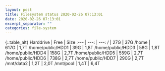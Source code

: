 ```yaml
---
layout: post
title: Filesystem status 2020-02-26 07:13:01
date: 2020-02-26 07:13:01
excerpt_separator: ""
categories: file-system
---
```

{:.table_alt}
Harddrive | Free | Size
:--- | ---: | ---:
/ | 27G | 37G
/home | 617G | 1,7T
/home/public/HDD1 | 39G | 1,8T
/home/public/HDD3 | 58G | 1,8T
/home/public/HDD4 | 158G | 2,7T
/home/public/HDD5 | 559G | 2,7T
/home/public/HDD6 | 738G | 2,7T
/home/public/HDD7 | 290G | 2,7T
/mnt/data2 | 1,2T | 2,0T
/mnt/pool | 1,4T | 6,4T
